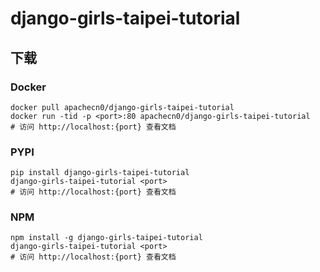 # django-girls-taipei-tutorial

## 下载

### Docker

```
docker pull apachecn0/django-girls-taipei-tutorial
docker run -tid -p <port>:80 apachecn0/django-girls-taipei-tutorial
# 访问 http://localhost:{port} 查看文档
```

### PYPI

```
pip install django-girls-taipei-tutorial
django-girls-taipei-tutorial <port>
# 访问 http://localhost:{port} 查看文档
```

### NPM

```
npm install -g django-girls-taipei-tutorial
django-girls-taipei-tutorial <port>
# 访问 http://localhost:{port} 查看文档
```